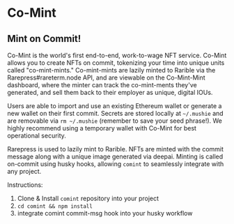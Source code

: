 # Co-Mint
## Mint on Commit!

Co-Mint is the world's first end-to-end, work-to-wage NFT service. Co-Mint allows you to create NFTs on commit, tokenizing your time into unique units called "co-mint-mints." Co-mint-mints are lazily minted to Rarible via the Rarepress#rareterm.node API, and are viewable on the Co-Mint-Mint dashboard, where the minter can track the co-mint-ments they've generated, and sell them back to their employer as unique, digital IOUs.

Users are able to import and use an existing Ethereum wallet or generate a new wallet on their first commit. Secrets are stored locally at `~/.mushie` and are removable via `rm ~/.mushie` (remember to save your seed phrase!). We highly recommend using a temporary wallet with Co-Mint for best operational security.

Rarepress is used to lazily mint to Rarible. NFTs are minted with the commit message along with a unique image generated via deepai. Minting is called on-commit using husky hooks, allowing `comint` to seamlessly integrate with any project.

Instructions:
1. Clone & Install `comint` repository into your project
2. `cd comint && npm install`
3. integrate comint commit-msg hook into your husky workflow



